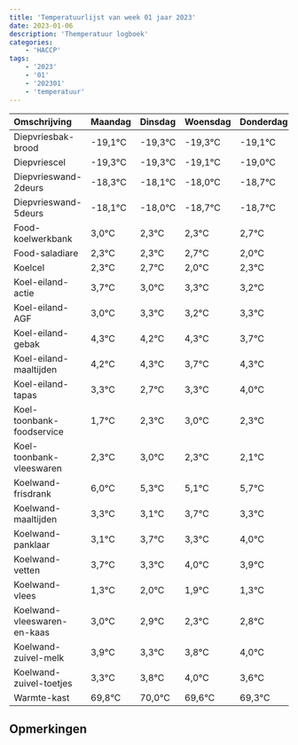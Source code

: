 ```yaml
---
title: 'Temperatuurlijst van week 01 jaar 2023'
date: 2023-01-06
description: 'Themperatuur logboek'
categories:
    - 'HACCP'
tags:
    - '2023'
    - '01'
    - '202301'
    - 'temperatuur'
---
```

|Omschrijving|Maandag|Dinsdag|Woensdag|Donderdag|Vrijdag|Zaterdag|Zondag|
|:---|:---|:---|:---|:---|:---|:---|:---|
|Diepvriesbak-brood|-19,1°C|-19,3°C|-19,3°C|-19,1°C|-19,0°C| | |
|Diepvriescel|-19,3°C|-19,3°C|-19,1°C|-19,0°C|-19,7°C| | |
|Diepvrieswand-2deurs|-18,3°C|-18,1°C|-18,0°C|-18,7°C|-18,7°C| | |
|Diepvrieswand-5deurs|-18,1°C|-18,0°C|-18,7°C|-18,7°C|-18,3°C| | |
|Food-koelwerkbank|3,0°C|2,3°C|2,3°C|2,7°C|2,0°C| | |
|Food-saladiare|2,3°C|2,3°C|2,7°C|2,0°C|2,3°C| | |
|Koelcel|2,3°C|2,7°C|2,0°C|2,3°C|2,2°C| | |
|Koel-eiland-actie|3,7°C|3,0°C|3,3°C|3,2°C|3,3°C| | |
|Koel-eiland-AGF|3,0°C|3,3°C|3,2°C|3,3°C|2,7°C| | |
|Koel-eiland-gebak|4,3°C|4,2°C|4,3°C|3,7°C|4,3°C| | |
|Koel-eiland-maaltijden|4,2°C|4,3°C|3,7°C|4,3°C|5,0°C| | |
|Koel-eiland-tapas|3,3°C|2,7°C|3,3°C|4,0°C|3,3°C| | |
|Koel-toonbank-foodservice|1,7°C|2,3°C|3,0°C|2,3°C|2,1°C| | |
|Koel-toonbank-vleeswaren|2,3°C|3,0°C|2,3°C|2,1°C|2,7°C| | |
|Koelwand-frisdrank|6,0°C|5,3°C|5,1°C|5,7°C|5,3°C| | |
|Koelwand-maaltijden|3,3°C|3,1°C|3,7°C|3,3°C|4,0°C| | |
|Koelwand-panklaar|3,1°C|3,7°C|3,3°C|4,0°C|3,9°C| | |
|Koelwand-vetten|3,7°C|3,3°C|4,0°C|3,9°C|3,3°C| | |
|Koelwand-vlees|1,3°C|2,0°C|1,9°C|1,3°C|1,8°C| | |
|Koelwand-vleeswaren-en-kaas|3,0°C|2,9°C|2,3°C|2,8°C|3,0°C| | |
|Koelwand-zuivel-melk|3,9°C|3,3°C|3,8°C|4,0°C|3,6°C| | |
|Koelwand-zuivel-toetjes|3,3°C|3,8°C|4,0°C|3,6°C|3,3°C| | |
|Warmte-kast|69,8°C|70,0°C|69,6°C|69,3°C|69,9°C| | |

## Opmerkingen


